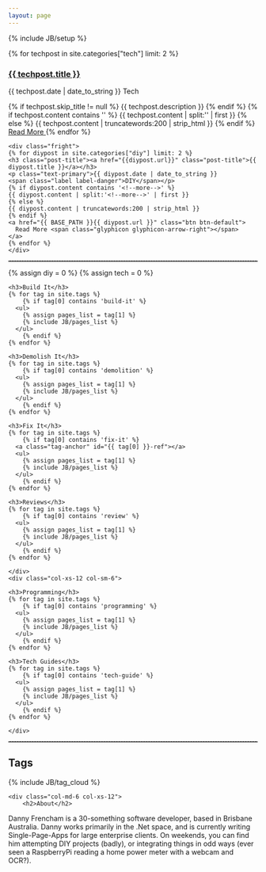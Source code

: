 ```yaml
---
layout: page
---
```

{% include JB/setup %}

<div>
	<div class="fleft">
	{% for techpost in site.categories["tech"] limit: 2 %}
	<h3 class="post-title"><a href="{{techpost.url}}">{{ techpost.title }}</a></h3>
	<p class="text-primary">{{ techpost.date | date_to_string }}
		<span class="label label-success">Tech</span></p>
	{% if techpost.skip_title != null %}
	{{ techpost.description }}
	{% endif %}
	{% if techpost.content contains '<!--more-->' %}
	{{ techpost.content | split:'<!--more-->' | first }}
	{% else %}
	{{ techpost.content | truncatewords:200 | strip_html }}
	{% endif %}
	<a href="{{ BASE_PATH }}{{ techpost.url }}" class="btn btn-default">
	  Read More <span class="glyphicon glyphicon-arrow-right"></span>
	</a>
	{% endfor %}
	</div>

	<div class="fright">
	{% for diypost in site.categories["diy"] limit: 2 %}
	<h3 class="post-title"><a href="{{diypost.url}}" class="post-title">{{ diypost.title }}</a></h3>
	<p class="text-primary">{{ diypost.date | date_to_string }}
	<span class="label label-danger">DIY</span></p>
	{% if diypost.content contains '<!--more-->' %}
	{{ diypost.content | split:'<!--more-->' | first }}
	{% else %}
	{{ diypost.content | truncatewords:200 | strip_html }}
	{% endif %}
	<a href="{{ BASE_PATH }}{{ diypost.url }}" class="btn btn-default">
	  Read More <span class="glyphicon glyphicon-arrow-right"></span>
	</a>
	{% endfor %}
	</div>
</div>
<p style="clear:both;" />
<hr style="margin-top:5px;border-top: dashed 1px; border-color:#808080;">

{% assign diy = 0 %}
{% assign tech = 0 %}

<div class="row">
	<div class="col-xs-12 col-sm-6">


	<h3>Build It</h3>
	{% for tag in site.tags %}
		{% if tag[0] contains 'build-it' %}
	  <ul>
	    {% assign pages_list = tag[1] %}
	    {% include JB/pages_list %}
	  </ul>
		{% endif %}
	{% endfor %}

	<h3>Demolish It</h3>
	{% for tag in site.tags %}
		{% if tag[0] contains 'demolition' %}
	  <ul>
	    {% assign pages_list = tag[1] %}
	    {% include JB/pages_list %}
	  </ul>
		{% endif %}
	{% endfor %}

	<h3>Fix It</h3>
	{% for tag in site.tags %}
		{% if tag[0] contains 'fix-it' %}
	  <a class="tag-anchor" id="{{ tag[0] }}-ref"></a>
	  <ul>
	    {% assign pages_list = tag[1] %}
	    {% include JB/pages_list %}
	  </ul>
		{% endif %}
	{% endfor %}

	<h3>Reviews</h3>
	{% for tag in site.tags %}
		{% if tag[0] contains 'review' %}
	  <ul>
	    {% assign pages_list = tag[1] %}
	    {% include JB/pages_list %}
	  </ul>
		{% endif %}
	{% endfor %}

	</div>
	<div class="col-xs-12 col-sm-6">

	<h3>Programming</h3>
	{% for tag in site.tags %}
		{% if tag[0] contains 'programming' %}
	  <ul>
	    {% assign pages_list = tag[1] %}
	    {% include JB/pages_list %}
	  </ul>
		{% endif %}
	{% endfor %}

	<h3>Tech Guides</h3>
	{% for tag in site.tags %}
		{% if tag[0] contains 'tech-guide' %}
	  <ul>
	    {% assign pages_list = tag[1] %}
	    {% include JB/pages_list %}
	  </ul>
		{% endif %}
	{% endfor %}

	</div>
</div>

<hr style="margin-top:5px;border-top: dashed 1px; border-color:#808080;">
<div class="row">
	<div class="col-md-6 col-xs-12">
		<h2>Tags</h2>
	<!-- start tag cloud -->
	<div>
		{% include JB/tag_cloud %}
	</div>
	<!-- end tag cloud -->
	</div>

	<div class="col-md-6 col-xs-12">
		<h2>About</h2>
Danny Frencham is a 30-something software developer, based in Brisbane Australia. Danny works primarily in the .Net space, and is currently writing Single-Page-Apps for large enterprise clients. On weekends, you can find him attempting DIY projects (badly), or integrating things in odd ways (ever seen a RaspberryPi reading a home power meter with a webcam and OCR?).
	</div>
</div>
